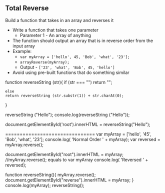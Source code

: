 ## Total Reverse 

Build a function that takes in an array and reverses it

- Write a function that takes one parameter
	- Parameter 1 - An array of anything
- The function should output an array that is in reverse order from the input array
- Example: 
	- `var myArray = ['hello', 45, 'Bob', 'what', '23'];`
	- `arrayReverse(myArray);`
	- Output - `['23', 'what', 'Bob', 45, 'hello']`
- Avoid using pre-built functions that do something similar

function reverseString (str){
	if (str === "")
	return "";

	else 
	return reverseString (str.substr(1)) + str.charAt(0);
}

reverseString ("Hello");
console.log(reverseString ("Hello"));

document.getElementById('root').innerHTML = reverseString("Hello");



===============================
var myArray = ['hello', '45', 'Bob', 'what', '23'];
console.log( 'Normal Order ' + myArray);
var reversed = myArray.reverse();

document.getElementById("root").innerHTML = myArray;
//myArray.reverse(); equals to var myArray
console.log( 'Reversed ' + reversed);

function reverseString(){
  myArray.reverse();
  document.getElementById("reverse").innerHTML = myArray;
}
console.log(myArray);
reverseString();

